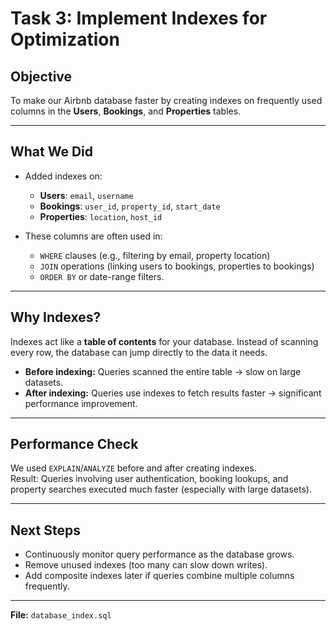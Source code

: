 # Task 3: Implement Indexes for Optimization

## Objective
To make our Airbnb database faster by creating indexes on frequently used columns in the **Users**, **Bookings**, and **Properties** tables.

---

## What We Did
- Added indexes on:
  - **Users**: `email`, `username`
  - **Bookings**: `user_id`, `property_id`, `start_date`
  - **Properties**: `location`, `host_id`

- These columns are often used in:
  - `WHERE` clauses (e.g., filtering by email, property location)
  - `JOIN` operations (linking users to bookings, properties to bookings)
  - `ORDER BY` or date-range filters.

---

## Why Indexes?
Indexes act like a **table of contents** for your database. Instead of scanning every row, the database can jump directly to the data it needs.

- **Before indexing:** Queries scanned the entire table → slow on large datasets.
- **After indexing:** Queries use indexes to fetch results faster → significant performance improvement.

---

## Performance Check
We used `EXPLAIN`/`ANALYZE` before and after creating indexes.  
Result: Queries involving user authentication, booking lookups, and property searches executed much faster (especially with large datasets).

---

## Next Steps
- Continuously monitor query performance as the database grows.
- Remove unused indexes (too many can slow down writes).
- Add composite indexes later if queries combine multiple columns frequently.

---

**File:** `database_index.sql`
